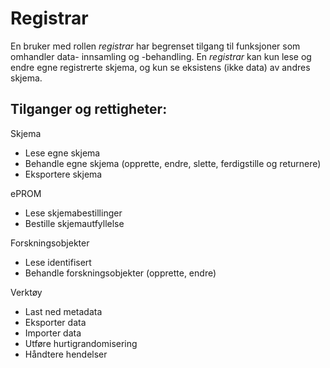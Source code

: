 # Registrar

En bruker med rollen *registrar* har begrenset tilgang til funksjoner som omhandler data-
innsamling og -behandling. En *registrar* kan kun lese og endre egne
registrerte skjema, og kun se eksistens (ikke data) av andres skjema.

## Tilganger og rettigheter:

Skjema
*	Lese egne skjema
*	Behandle egne skjema (opprette, endre, slette, ferdigstille og returnere)
* Eksportere skjema

ePROM
*	Lese skjemabestillinger
*	Bestille skjemautfyllelse

Forskningsobjekter
*	Lese identifisert
*	Behandle forskningsobjekter (opprette, endre)

Verktøy
*	Last ned metadata
*	Eksporter data
*	Importer data
* Utføre hurtigrandomisering
* Håndtere hendelser

